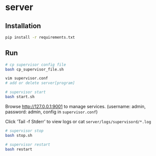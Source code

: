 # server

## Installation

```bash
pip install -r requirements.txt
```

## Run

```bash
# cp supervisor config file
bash cp_supervisor_file.sh
```

```bash
vim supervisor.conf
# add or delete server[program]
```

```bash
# supervisor start
bash start.sh
```

Browse http://127.0.0.1:9001 to manage services. (username: admin, password: admin, config in `supervisor.conf`)

Click 'Tail -f Stderr' to view logs or cat `server/logs/supervisord/*.log`

```bash
# supervisor stop
bash stop.sh
```

```bash
# supervisor restart
bash restart
```
